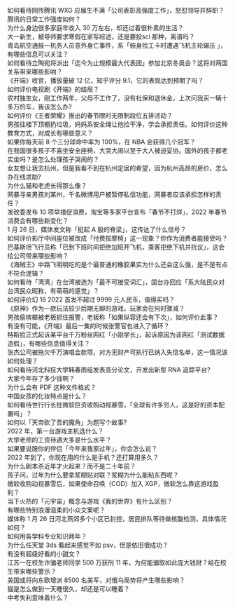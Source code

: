 如何看待网传腾讯 WXG 应届生不满「公司表彰高强度工作」，怒怼领导并辞职？腾讯的日常工作强度如何？  
为什么身边很多家庭年收入 30 万左右，却还过着很朴素的生活？  
大一新生，被导师要求寒假在家写综述，还是要投sci 那种，离谱吗？  
青岛航空通报一机务人员意外身亡事件，系「俯身捡工卡时遭遇飞机主轮碾压 」，有哪些信息可以关注？  
如何看待立陶宛将派出「迄今为止规模最大代表团」参加北京冬奥会？这将对两国关系带来哪些影响？  
《开端》收官，播放量破 12 亿，知乎评分 9.1，它的表现达到预期了吗？  
如何评价电视剧《开端》的结局？  
农村独生女，刚工作两年，父母不工作了，没有社保和退休金，上次问我买一辆十多万的车，我该怎么办?  
如何评价《王者荣耀》推出的春节限时无限制段位五排活动？  
男孩往楼下顶棚扔垃圾，妈妈系安全绳让他捡干净，学会承担责任。如何评价这种教育方式，对成长有哪些意义？  
如果你每天前 8 个三分球命中率为 100%，在 NBA 会获得几个冠军？  
在我国很多孩子不喜坐安全座椅，大哭大闹以至于大人被迫妥协。国外的孩子都老实坐吗？是怎么处理孩子哭闹的？  
女友想让我去杭州，但是我看不到在杭州定居的希望，因为杭州高昂的房价，怎么办在线求助?  
为什么猫和老虎长得那么像？  
网暴寻亲男孩刘某州，千名微博用户被暂停私信功能，网暴者应该承担怎样的责任？  
发改委发布 10 项举措促消费，淘宝等多家平台宣布「春节不打烊」，2022 年春节消费会有哪些新变化？  
1 月 26 日，媒体发文称「挺起 A 股的脊梁」，这传达了什么信号？  
如何评价影厅中间座位被改成「付费按摩椅」这一现象？你作为消费者能接受吗？  
巴基斯坦飞行员称「已到下班时间拒绝加班开飞机，乘客拒绝下机并抗议」，这会给公司带来哪些影响？  
《海贼王》中路飞明明吃的是个最普通的橡胶果实为什么还会这么强，是不是有点不符合逻辑？  
如何看待「湾湾」在台湾被选为「最不可接受词汇」，国台办回应「系大陆民众对台湾民众昵称，有萌萌的感觉」？  
如何评价幻 16 2022 首发不超过 9999 元人民币，值得买吗？  
《原神》作为一款玩法较少后期无聊的游戏，玩家会在何时骤减？  
男孩偷槟榔被老板抓住报警，老板称「如果纵容还会有下次」，如何评价此事？  
有没有可能，《开端》最后一集的时候张警官也进入了循环？  
特斯拉正式起诉某平台千万粉丝网红「小刚学长」，起诉原因为该网红「测试数据造假」，有哪些信息值得关注？  
张杰公司被拖欠千万演唱会款项，对方无财产可执行已纳入失信名单，这一情况该如何处理？  
如何看待河北科技大学韩春雨组发表高分论文，开发出新型 RNA 追踪平台?  
大家今年存了多少钱啊？  
为什么会有 PDF 这种文件格式？  
中国女孩的化妆特点是什么？  
如何看待世行行长批微软巨资收购动视暴雪，「全球有许多穷人，这是好的资本配置吗」？  
如何以「天帝砍了吾的魔角」为题写个故事?  
2022 年，第一台游戏主机选什么？  
大学老师的工资待遇大多是什么水平？  
如果要说服你的伴侣「今年来我家过年」，你会怎么说？  
2022 年到了，你现在用的什么是手机？还打算用多久？  
为什么剧本杀近年才火起来？而不是二十年前？  
孩子问，过年为什么要拿浆糊贴对联？浆糊为什么能粘东西呢？  
微软收购动视暴雪后，如果使命召唤（COD）加入 XGP，微软怎么靠这游戏盈利？  
当下火热的「元宇宙」概念与游戏《我的世界》有什么区别？  
有哪些特别浪漫温柔的小众文案呢？  
媒体称 1 月 26 日河北燕郊多个小区已封控，居民排队等待做核酸检测，具体情况如何？  
如何用各学科专业知识拜年？  
为什么任天堂 3ds 看起来感觉不如 psv，但是依旧很成功？  
有没有超级好看的小甜文？  
江苏一在校生诈骗老师同学 500 万获刑 11 年，为何能骗取如此庞大钱财？给在校生带来哪些警示？  
美国或将向东欧增派 8500 名美军，对俄乌局势将产生哪些影响？  
猫是怎么做到一天睡很久，却还是可以睡着？  
中考失利意味着什么？  

